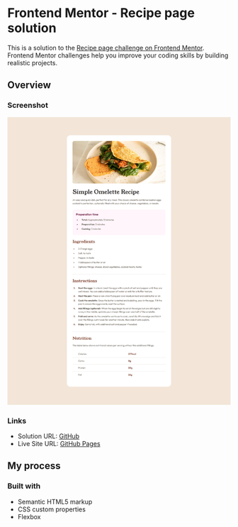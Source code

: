 # Frontend Mentor - Recipe page solution

This is a solution to the [Recipe page challenge on Frontend Mentor](https://www.frontendmentor.io/challenges/recipe-page-KiTsR8QQKm). Frontend Mentor challenges help you improve your coding skills by building realistic projects. 

## Overview

### Screenshot

![](./preview.png)

### Links

- Solution URL: [GitHub](https://github.com/rradiohysteria/recipe-page)
- Live Site URL: [GitHub Pages](https://rradiohysteria.github.io/recipe-page/)

## My process

### Built with

- Semantic HTML5 markup
- CSS custom properties
- Flexbox